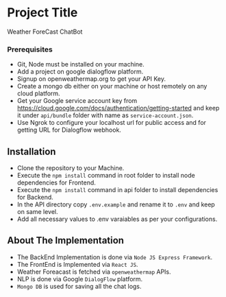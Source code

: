 # Project Title

Weather ForeCast ChatBot

### Prerequisites

* Git, Node must be installed on your machine.
* Add a project on google dialogflow platform.
* Signup on openweathermap.org to get your API Key.
* Create a mongo db either on your machine or host remotely on any cloud platform.
* Get your Google service account key from https://cloud.google.com/docs/authentication/getting-started and keep it under `api/bundle` folder with name as `service-account.json`.
* Use Ngrok to configure your localhost url for public access and for getting URL for Dialogflow webhook. 

## Installation

* Clone the repository to your Machine.
* Execute the `npm install` command in root folder to install node dependencies for Frontend.
* Execute the `npm install` command in api folder to install dependencies for Backend.
* In the API directory copy `.env.example` and rename it to `.env` and keep on same level.
* Add all necessary values to .env varaiables as per your configurations.

## About The Implementation

* The BackEnd Implementation is done via `Node JS Express Framework`.
* The FrontEnd is Implemented via `React JS`.
* Weather Foreacast is fetched via `openweathermap` APIs.
* NLP is done via Google `DialogFlow` platform.
* `Mongo DB` is used for saving all the chat logs.
